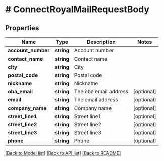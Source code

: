 # # ConnectRoyalMailRequestBody

## Properties

Name | Type | Description | Notes
------------ | ------------- | ------------- | -------------
**account_number** | **string** | Account number |
**contact_name** | **string** | Contact name |
**city** | **string** | City |
**postal_code** | **string** | Postal code |
**nickname** | **string** | Nickname |
**oba_email** | **string** | The oba email address | [optional]
**email** | **string** | The email address | [optional]
**company_name** | **string** | Company name | [optional]
**street_line1** | **string** | Street line1 | [optional]
**street_line2** | **string** | Street line2 | [optional]
**street_line3** | **string** | Street line3 | [optional]
**phone** | **string** | Phone | [optional]

[[Back to Model list]](../../README.md#models) [[Back to API list]](../../README.md#endpoints) [[Back to README]](../../README.md)
